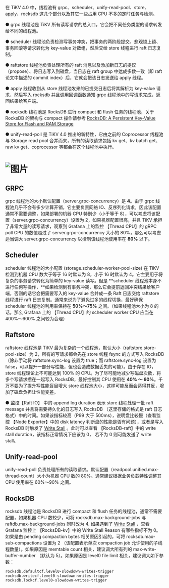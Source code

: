 在 TiKV 4.0 中，线程池有 grpc、scheduler、unify-read-pool、store、apply、rocksdb 这几个部分以及其它一些占用 CPU 不多的定时任务与检测。

●     grpc 线程池是 TiKV 所有读写请求的总入口，它会把不同任务类型的请求转发给不同的线程池。 

●     scheduler 线程池负责检测写事务冲突，把事务的两阶段提交、悲观锁上锁、事务回滚等请求转化为 key-value 对数组，然后交给 store 线程进行 raft 日志复制。

●     raftstore 线程池负责处理所有的 raft 消息以及添加新日志的提议（propose）、将日志写入到磁盘，当日志在 raft group 中达成多数一致（即 raft 论文中描述的 commit index）后，它就会把该日志发送给 apply 线程。

●     apply 线程收到从 store 线程池发来的已提交日志后将其解析为 key-value 请求，然后写入 rocksdb 并且调用回调函数通知 grpc 线程池中的写请求完成，返回结果给客户端。

●     rocksdb 线程池是 RocksDB 进行 compact 和 flush 任务的线程池，关于 RocksDB 的架构与 compact 操作请参考 [RocksDB: A Persistent Key-Value Store for Flash and RAM Storage](https://github.com/facebook/rocksdb)

●     unify-read-poll 是 TiKV 4.0 推出的新特性，它由之前的 Coprocessor 线程池与 Storage read pool 合并而来，所有的读取请求包括 kv get、kv batch get、raw kv get、coprocessor 等都会在这个线程池中执行。

# ![图片](/res/session4/chapter8/tikv-config-optimize/tikv_thread_pool.jpg)
## GRPC
grpc 线程池的大小默认配置（server.grpc-concurrency）是 **4**。由于 grpc 线程池几乎不会有多少计算开销，它主要负责网络 IO、反序列化请求，因此该配置通常不需要调整，如果部署的机器 CPU 特别少（小于等于 8），可以考虑将该配置（server.grpc-concurrency）设置为 2，如果机器配置很高，并且 TiKV 承担了非常大量的读写请求，观察到 Grafana 上的监控 【Thread CPU】的 gRPC poll CPU 的数值超过了 server.grpc-concurrency 大小的 80%，那么可以考虑适当调大  server.grpc-concurrency 以控制该线程池使用率在 **80%** 以下。

 

## Scheduler
scheduler 线程池的大小配置  (storage.scheduler-worker-pool-size) 在 TiKV 检测到机器 CPU 数大于等于 16 时默认为 8，小于 16 时默认为 4。它主要用于将复杂的事务请求转化为简单的 key-value 读写。但是 **scheduler 线程池本身不进行任何写操作，**如果检测到有事务冲突，那么它会提前返回冲突结果给客户端，否则的话它会把需要写入的 key-value 合并成一条 Raft 日志交给 raftstore 线程进行 raft 日志复制。通常来说为了避免过多的线程切换，最好确保 scheduler 线程池的利用率保持在 **50%～75%** 之间。（如果线程池大小为 8 的话，那么 Grafana 上的 【Thread CPU】的 scheduler worker CPU 应当在 400%～600% 之间较为合理）

 

## Raftstore
raftstore 线程池是 TiKV 最为复杂的一个线程池，默认大小（raftstore.store-pool-size）为 2，所有的写请求都会先在 store 线程 fsync 的方式写入 RocksDB （除非手动将 raftstore.sync-log 设置为 true；而 raftstore.sync-log 设置为 false，可以提升一部分写性能，但也会造成数据丢失的可能）。由于存在 IO，store 线程理论上不可能达到 100% 的 CPU。为了尽可能地减少写磁盘次数，将多个写请求攒在一起写入 RocksDB，最好控制其 CPU 使用在 **40% ～ 60%**。千万不要为了提升写性能盲目增大 store 线程池大小，这样可能反而会适得其反，增加了磁盘负担让性能变差。

●     监控【Raft IO】 中的 append log duration 表示 store 线程处理一批 raft message 并且将需要持久化的日志写入 RocksDB （这里存储的格式是 raft 日志格式）中的时间。如果该指标较高（P99 大于 500ms），说明盘比较慢（查看监控 【Node Exporter】中的 disk latency 判断盘的性能是否有问题），或者是写入 RocksDB 时触发了 [Write Stall](https://github.com/facebook/rocksdb/wiki/Write-Stalls) 。此时可以查看 【RocksDB-raft】中的 write stall duration，该指标正常情况下应该为 0， 若不为 0 则可能发送了 write stall。

 

## Unify-read-pool
unify-read-poll 负责处理所有的读取请求。默认配置（readpool.unified.max-thread-count）大小为机器 CPU 数的 80%。通常建议根据业务负载特性调整其 CPU 使用率在 60%～90% 之间。

 

## RocksDB
rocksdb 线程池是 RocksDB 进行 compact 和 flush 任务的线程池，通常不需要配置，如果机器 CPU 数较少，可将 rocksdb.max-background-jobs 与 raftdb.max-background-jobs 同时改为 4. 如果遇到了 [Write Stall](https://github.com/facebook/rocksdb/wiki/Write-Stalls) ，查看 Grafana 监控上 【RocksDB-kv】中的 Write Stall Reason 有哪些指标不为 0。如果是由 pending compaction bytes 相关原因引起的，可将 rocksdb.max-sub-compactions 设置为 2 （该配置表示单次 compaction job 允许使用的子线程数量）。如果原因是 memtable count 相关，建议调大所有列的 max-write-buffer-number （默认为 5）。如果原因是 level0 file limit 相关，建议调大如下参数：

```
rocksdb.defaultcf.level0-slowdown-writes-trigger
rocksdb.writecf.level0-slowdown-writes-trigger
rocksdb.lockcf.level0-slowdown-writes-trigger
```
 

